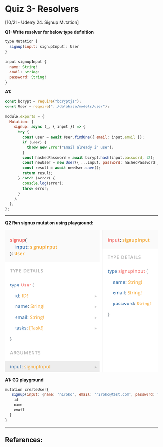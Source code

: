 # Quiz 3- Resolvers
[10/21 - Udemy 24. Signup Mutation]

**Q1: Write resolver for below type definition**
```js
type Mutation {
  signup(input: signupInput): User
}

input signupInput {
  name: String!
  email: String!
  password: String!
}

```

**A1:**

```js
const bcrypt = require("bcryptjs");
const User = require("../database/models/user");

module.exports = {
  Mutation: {
    signup: async (_, { input }) => {
      try {
        const user = await User.findOne({ email: input.email });
        if (user) {
          throw new Error("Email already in use");
        }
        const hashedPassword = await bcrypt.hash(input.password, 12);
        const newUser = new User({ ...input, password: hashedPassword });
        const result = await newUser.save();
        return result;
      } catch (error) {
        console.log(error);
        throw error;
      }
    },
  },
};
```
<hr />

**Q2 Run signup mutation using playground:**

![](screenshot/playground_signup.png)


**A1: GQ playground**

```js
mutation createUser{
   signup(input: {name: "hiroko", email: "hiroko@test.com", password: "123"}) {
    id
    name
    email
  }
}
```

<hr />



## References:


<!--
**Q1:**
```js
````

**A1:**

```js

```

<hr />
**Q1:**
```js
```
**A1:**
```js
```
<hr />
**Q1:**
```js
```
**A1:**
```js
```
<hr />
**Q1:**
```js
```
**A1:**
```js
```
<hr />
**Q1:**
```js
```
**A1:**
```js
```
<hr /> -->

